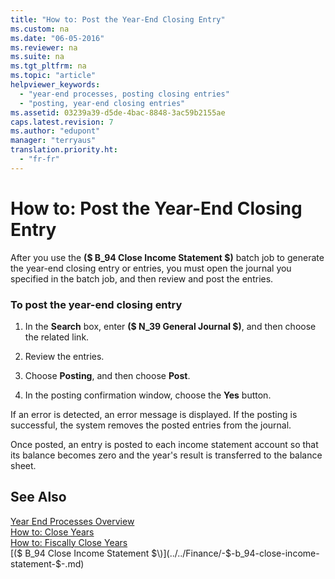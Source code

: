 ```yaml
---
title: "How to: Post the Year-End Closing Entry"
ms.custom: na
ms.date: "06-05-2016"
ms.reviewer: na
ms.suite: na
ms.tgt_pltfrm: na
ms.topic: "article"
helpviewer_keywords: 
  - "year-end processes, posting closing entries"
  - "posting, year-end closing entries"
ms.assetid: 03239a39-d5de-4bac-8848-3ac59b2155ae
caps.latest.revision: 7
ms.author: "edupont"
manager: "terryaus"
translation.priority.ht: 
  - "fr-fr"
---
```

# How to: Post the Year-End Closing Entry
After you use the **\($ B\_94 Close Income Statement $\)** batch job to generate the year\-end closing entry or entries, you must open the journal you specified in the batch job, and then review and post the entries.  
  
### To post the year\-end closing entry  
  
1.  In the **Search** box, enter **\($ N\_39 General Journal $\)**, and then choose the related link.  
  
2.  Review the entries.  
  
3.  Choose **Posting**, and then choose **Post**.  
  
4.  In the posting confirmation window, choose the **Yes** button.  
  
 If an error is detected, an error message is displayed. If the posting is successful, the system removes the posted entries from the journal.  
  
 Once posted, an entry is posted to each income statement account so that its balance becomes zero and the year's result is transferred to the balance sheet.  
  
## See Also  
 [Year End Processes Overview](../../LocalFunctionalityForMicrosoftDynamicsNav2016/France/year-end-processes-overview.md)   
 [How to: Close Years](../../LocalFunctionalityForMicrosoftDynamicsNav2016/France/how-to-close-years.md)   
 [How to: Fiscally Close Years](../../LocalFunctionalityForMicrosoftDynamicsNav2016/France/how-to-fiscally-close-years.md)   
 [\($ B\_94 Close Income Statement $\)](../../Finance/-$-b_94-close-income-statement-$-.md)